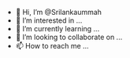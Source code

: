 - 👋 Hi, I’m @Srilankaummah
- 👀 I’m interested in ...
- 🌱 I’m currently learning ...
- 💞️ I’m looking to collaborate on ...
- 📫 How to reach me ...

<!---
Srilankaummah/Srilankaummah is a ✨ special ✨ repository because its `README.md` (this file) appears on your GitHub profile.
You can click the Preview link to take a look at your changes.
--->
